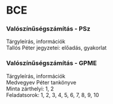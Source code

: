 # BCE

### **Valószínűségszámítás - PSz**<br />

Tárgyleírás, információk  <br />
Tallós Péter jegyzetei: előadás, gyakorlat   <br />


### **Valószínűségszámítás - GPME**  

Tárgyleírás, információk  <br />
Medvegyev Péter tankönyve  <br />
Minta zárthelyi: 1, 2  <br />
Feladatsorok: 1, 2, 3, 4, 5, 6, 7, 8, 9, 10  <br />
